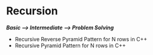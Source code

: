 # Recursion 


***Basic --> Intermediate  --> Problem Solving***

* Recursive Reverse Pyramid Pattern for N rows in C++
* Recursive Pyramid Pattern for N rows in C++
